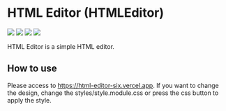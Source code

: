# HTML Editor (HTMLEditor)
![](https://img.shields.io/badge/public-true-ff8c00.svg?style=for-the-badge)
![](https://img.shields.io/badge/node.js-v17.0.1-68a063.svg?style=for-the-badge)
![](https://img.shields.io/badge/next.js-v12.0.3-000.svg?style=for-the-badge)
![](https://img.shields.io/badge/npm-v8.1.0-CC3534.svg?style=for-the-badge)

HTML Editor is a simple HTML editor.
## How to use
Please access to https://html-editor-six.vercel.app.
If you want to change the design, change the styles/style.module.css or press the css button to apply the style.
